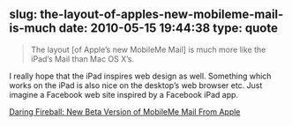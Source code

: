 slug: the-layout-of-apples-new-mobileme-mail-is-much
date: 2010-05-15 19:44:38
type: quote
---

> The layout [of Apple’s new MobileMe Mail] is much more like the iPad’s Mail than Mac OS X’s.

I really hope that the iPad inspires web design as well. Something which works on the iPad is also nice on the desktop’s web browser etc. Just imagine a Facebook web site inspired by a Facebook iPad app.

 [Daring Fireball: New Beta Version of MobileMe Mail From Apple](http://daringfireball.net/linked/2010/05/13/mobileme-mail)
